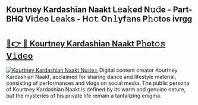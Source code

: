 ## Kourtney Kardashian Naakt L𝚎a𝚔ed N𝚞𝚍e - Part-BHQ Vi𝚍𝚎o L𝚎a𝚔s - H𝚘𝚝 O𝚗𝚕yf𝚊ns P𝚑𝚘tos ivrgg

# <h2><a href="http://kf6s7wx.oniu.top/?m=Kourtney+Kardashian+Naakt">🔗👉 🔴 Kourtney Kardashian Naakt P𝚑ot𝚘𝚜 V𝚒d𝚎o</a></h2>

[![Kourtney Kardashian Naakt Nu𝚍e𝚜](https://i.imgur.com/0qMVB7G.gif)](http://kf6s7wx.oniu.top/?m=Kourtney+Kardashian+Naakt)
Digital content creator Kourtney Kardashian Naakt, acclaimed for sharing dance and lifestyle material, consisting of performances and vlogs on social media. The public persona of Kourtney Kardashian Naakt is defined by its warm and genuine nature, but the mysteries of his private life remain a tantalizing enigma.  
